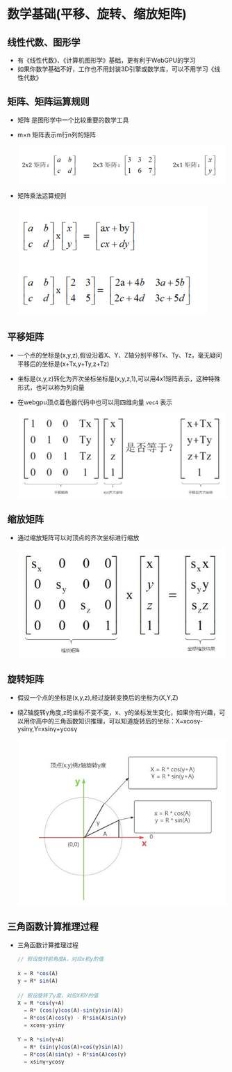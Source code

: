# 数学基础(平移、旋转、缩放矩阵)

## 线性代数、图形学

+ 有《线性代数》、《计算机图形学》基础，更有利于WebGPU的学习
+ 如果你数学基础不好，工作也不用封装3D引擎或数学库，可以不用学习《线性代数》

## 矩阵、矩阵运算规则

+ 矩阵 是图形学中一个比较重要的数学工具
+ m×n 矩阵表示m行n列的矩阵

  ![矩阵概念几行几列](images/矩阵概念几行几列.png)

+ 矩阵乘法运算规则

  ![矩阵乘法运算](images/矩阵乘法运算.png)

## 平移矩阵

+ 一个点的坐标是(x,y,z),假设沿着X、Y、Z轴分别平移Tx、Ty、Tz，毫无疑问平移后的坐标是(x+Tx,y+Ty,z+Tz)

+ 坐标是(x,y,z)转化为齐次坐标坐标是(x,y,z,1),可以用4x1矩阵表示，这种特殊形式，也可以称为列向量
+ 在webgpu顶点着色器代码中也可以用四维向量 `vec4` 表示

  ![平移矩阵计算验证](images/平移矩阵计算验证.jpg)

## 缩放矩阵

+ 通过缩放矩阵可以对顶点的齐次坐标进行缩放

  ![缩放矩阵验证计算](images/缩放矩阵验证计算.jpg)

## 旋转矩阵

+ 假设一个点的坐标是(x,y,z),经过旋转变换后的坐标为(X,Y,Z)

+ 绕Z轴旋转γ角度,z的坐标不变不变，x、y的坐标发生变化，如果你有兴趣，可以用你高中的三角函数知识推理，可以知道旋转后的坐标：X=xcosγ-ysinγ,Y=xsinγ+ycosγ

  ![绕着z轴旋转后坐标计算](./images/绕着z轴旋转后坐标计算.jpg)

## 三角函数计算推理过程

+ 三角函数计算推理过程

  ```js
  // 假设旋转前角度A，对应x和y的值

  x = R *cos(A)
  y = R* sin(A)

  // 假设旋转了γ度，对应X和Y的值
  X = R *cos(γ+A)
    = R* (cos(γ)cos(A)-sin(γ)sin(A))
    = R*cos(A)cos(γ) - R*sin(A)sin(γ)
    = xcosγ-ysinγ

  Y = R *sin(γ+A)
    = R* (sin(γ)cos(A)+cos(γ)sin(A))
    = R*cos(A)sin(γ) + R*sin(A)cos(γ)
    = xsinγ+ycosγ
  ```
